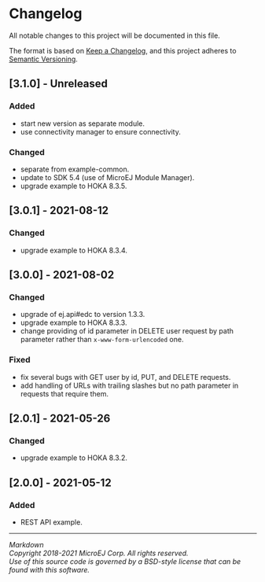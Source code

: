 # Changelog

All notable changes to this project will be documented in this file.

The format is based on [Keep a Changelog](https://keepachangelog.com/en/1.0.0/),
and this project adheres to [Semantic Versioning](https://semver.org/spec/v2.0.0.html).

## [3.1.0] - Unreleased

### Added
 - start new version as separate module.
 - use connectivity manager to ensure connectivity.

### Changed
 - separate from example-common.
 - update to SDK 5.4 (use of MicroEJ Module Manager).
 - upgrade example to HOKA 8.3.5.
 
## [3.0.1] - 2021-08-12

### Changed
 - upgrade example to HOKA 8.3.4.
 
## [3.0.0] - 2021-08-02

### Changed
 - upgrade of ej.api#edc to version 1.3.3.
 - upgrade example to HOKA 8.3.3.
 - change providing of id parameter in DELETE user request by path parameter rather than `x-www-form-urlencoded` one. 

### Fixed
 - fix several bugs with GET user by id, PUT, and DELETE requests.
 - add handling of URLs with trailing slashes but no path parameter in requests that require them.

## [2.0.1] - 2021-05-26

### Changed
 - upgrade example to HOKA 8.3.2.

## [2.0.0] - 2021-05-12

### Added
 - REST API example.
  
---  
_Markdown_   
_Copyright 2018-2021 MicroEJ Corp. All rights reserved._   
_Use of this source code is governed by a BSD-style license that can be found with this software._